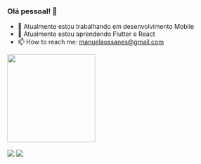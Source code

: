 ### Olá pessoal! 👋



- 🔭 Atualmente estou trabalhando em desenvolvimento Mobile
- 🌱 Atualmente estou aprendendo Flutter e React
- 📫 How to reach me: manuelaossanes@gmail.com

<div>
  <a href="https://github.com/manuabigsz"/>
  <img height="200em" src="https://github-readme-stats.vercel.app/api?username=manuabigsz&show_icons=true&theme=radical"/>
</div>

<br/>

<div> 
  <a href = "mailto:manuelaossanes@gmail.com"><img src="https://img.shields.io/badge/-Gmail-%23333?style=for-the-badge&logo=gmail&logoColor=white" target="_blank"></a>
  <a href="https://www.linkedin.com/in/manuela-bertella-ossanes-690166204/" target="_blank"><img src="https://img.shields.io/badge/-LinkedIn-%230077B5?style=for-the-badge&logo=linkedin&logoColor=white" target="_blank"></a> 
  
</div>

    
<!--
- 👯 I’m looking to collaborate on ...
- 🤔 I’m looking for help with ...
- 💬 Ask me about ...

- 😄 Pronouns: ...
- ⚡ Fun fact: ...
-->
